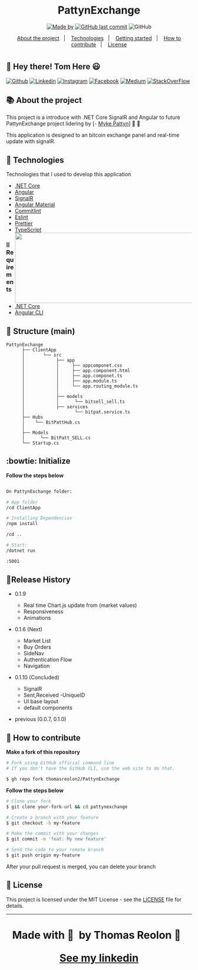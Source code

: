 
<h1 align="center">
  PattynExchange
</h1>

<p align="center">
  <a href="https://www.linkedin.com/in/eliasgcf/">
    <img alt="Made by" src="https://img.shields.io/badge/made%20by-Thomas Reolon-%239871F5"></a>



  <a href="https://github.com/thomasreolon2/pattynexchange/commits/master">
    <img alt="GitHub last commit" src="https://img.shields.io/github/last-commit/thomasreolon2/proffy?color=%239871F5"></a>

  <img alt="GitHub" src="https://img.shields.io/github/license/thomasreolon2/proffy?color=%239871F5">
</p>
 
 
 
<p align="center">
  <a href="#-about-the-project">About the project</a>&nbsp;&nbsp;&nbsp;|&nbsp;&nbsp;&nbsp;
  <a href="#-technologies">Technologies</a>&nbsp;&nbsp;&nbsp;|&nbsp;&nbsp;&nbsp;
  <a href="#-getting-started">Getting started</a>&nbsp;&nbsp;&nbsp;|&nbsp;&nbsp;&nbsp;
  <a href="#-how-to-contribute">How to contribute</a>&nbsp;&nbsp;&nbsp;|&nbsp;&nbsp;&nbsp;
  <a href="#-license">License</a>
</p>

<h1 align="center">
  
</h1>


## :wave: Hey there! Tom Here :smiley: 

[![Github](https://img.shields.io/badge/-Github-333?style=flat&logo=Github&logoColor=white)](https://github.com/https://github.com/thomasreolon2)
[![Linkedin](https://img.shields.io/badge/-LinkedIn-blue?style=flat&logo=Linkedin&logoColor=white)](https://www.linkedin.com/in/thomas-reolon-000112a3/)
[![Instagram](https://img.shields.io/badge/-Instagram-c13584?style=flat&labelColor=c13584&logo=instagram&logoColor=white)](https://www.instagram.com/thomas_reolon/)
[![Facebook](https://img.shields.io/badge/-Facebook-6365e6?style=flat&logo=Facebook&logoColor=white)](https://www.facebook.com/thomas.reolon.16)
[![Medium](https://img.shields.io/badge/-Medium-black?style=flat&logo=Medium&logoColor=white)](https://medium.com/@thomasreolon)
[![StackOverFlow](https://img.shields.io/badge/-Stack_Overflow-eba51a?style=flat&logo=stackoverflow&logoColor=white)](https://stackoverflow.com/users/6632607/thomas-reolon)

## 📚 About the project

This project is a introduce with .NET Core SignalR and Angular to future PattynExchange project lidering by [- [Myke Pattyn](https://www.linkedin.com/in/mike-pattyn-033681103/)] 🚀&nbsp;💜

This application is designed to an bitcoin exchange panel and real-time update with signalR.

## 🚀 Technologies

Technologies that I used to develop this application

- [.NET Core](https://dotnet.microsoft.com/download)
- [Angular](https://angular.io/)
- [SignalR](https://docs.microsoft.com/pt-br/aspnet/core/tutorials/signalr?view=aspnetcore-3.1&tabs=visual-studio)
- [Angular Material](https://material.angular.io/) 
- [Commitlint](https://github.com/conventional-changelog/commitlint)     
- [Eslint](https://eslint.org/)
- [Prettier](https://prettier.io/)                      
- [TypeScript](https://www.typescriptlang.org/)     <img align="right" src="https://i.ibb.co/KqSmdQH/tt.png" width="500" height="190">

### :grey_exclamation::grey_exclamation: Requirements

- [.NET Core](https://dotnet.microsoft.com/download)
- [Angular CLI](https://expo.io/)

## :file_folder: Structure (main)
```
PattynExchange
      ├── ClientApp
      │       └── src
      │            ├── app
      │            │     ├── appcomponet.css
      │            │     ├── app.component.html
      │            │     ├── app.componet.ts
      │            │     ├── app.module.ts
      │            │     └── app.routing_module.ts
      │            │                 
      │            ├── models     
      │            │      └── bitsell_sell.ts
      │            ├── services
      │                   └── bitpat.service.ts                         
      ├── Hubs
      │    └── BitPattHub.cs
      │
      ├── Models
      │      └── BitPatt_SELL.cs
      └── Startup.cs  
```
## :bowtie: Initialize

**Follow the steps below**

```bash

On PattynExchange folder:

# App folder
/cd ClientApp

# Installing Dependencies
/npm install

/cd ..

# Start:
/dotnet run

:5001

```
## :eyes:Release History

* 0.1.9
    * Real time Chart.js update from (market values)
    * Responsiveness
    * Animations 

* 0.1.6 (Next) 
    * Market List
    * Buy Orders
    * SideNav
    * Authentication Flow
    * Navigation
    
* 0.1.10 (Concluded)
    * SignalR
    * Sent,Received -UniqueID
    * UI base layout
    * default components

* previous (0.0.7, 0.1.0)

## 🤔 How to contribute

**Make a fork of this repository**

```bash
# Fork using GitHub official command line
# If you don't have the GitHub CLI, use the web site to do that.

$ gh repo fork thomasreolon2/PattynExchange
```

**Follow the steps below**

```bash
# Clone your fork
$ git clone your-fork-url && cd pattynexchange

# Create a branch with your feature
$ git checkout -b my-feature

# Make the commit with your changes
$ git commit -m 'feat: My new feature'

# Send the code to your remote branch
$ git push origin my-feature
```

After your pull request is merged, you can delete your branch

## 📝 License

This project is licensed under the MIT License - see the [LICENSE](LICENSE) file for details.

---

<h1 align="center">
Made with 💜&nbsp; by Thomas Reolon 👋 &nbsp;

[See my linkedin](https://www.linkedin.com/in/thomas-reolon/)
<h1>
